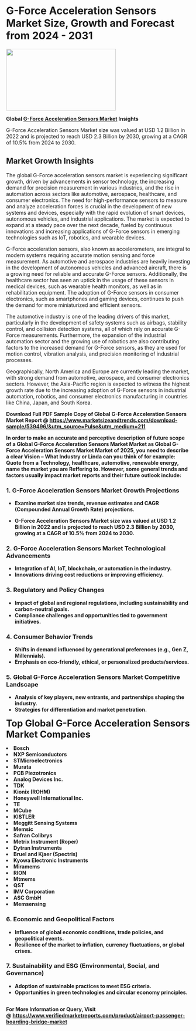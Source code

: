 <H1>G-Force Acceleration Sensors Market Size, Growth and Forecast from 2024 - 2031</H1><img class="aligncenter size-medium wp-image-584254" src="https://thirdeyenews.in/wp-content/uploads/2024/09/Global-Market-Research-300x168.jpeg" alt="" width="300" height="168" /><p><strong>Global&nbsp;<a href="https://www.marketsizeandtrends.com/download-sample/539496/&amp;utm_source=Pulse&amp;utm_medium=211">G-Force Acceleration Sensors Market</a> Insights</strong></p><p>G-Force Acceleration Sensors Market size was valued at USD 1.2 Billion in 2022 and is projected to reach USD 2.3 Billion by 2030, growing at a CAGR of 10.5% from 2024 to 2030.</p><p><h2>Market Growth Insights</h2> <p>The global G-Force acceleration sensors market is experiencing significant growth, driven by advancements in sensor technology, the increasing demand for precision measurement in various industries, and the rise in automation across sectors like automotive, aerospace, healthcare, and consumer electronics. The need for high-performance sensors to measure and analyze acceleration forces is crucial in the development of new systems and devices, especially with the rapid evolution of smart devices, autonomous vehicles, and industrial applications. The market is expected to expand at a steady pace over the next decade, fueled by continuous innovations and increasing applications of G-Force sensors in emerging technologies such as IoT, robotics, and wearable devices.</p> <p><strong></strong></p> <p>G-Force acceleration sensors, also known as accelerometers, are integral to modern systems requiring accurate motion sensing and force measurement. As automotive and aerospace industries are heavily investing in the development of autonomous vehicles and advanced aircraft, there is a growing need for reliable and accurate G-Force sensors. Additionally, the healthcare sector has seen an uptick in the usage of these sensors in medical devices, such as wearable health monitors, as well as in rehabilitation equipment. The adoption of G-Force sensors in consumer electronics, such as smartphones and gaming devices, continues to push the demand for more miniaturized and efficient sensors.</p> <p>The automotive industry is one of the leading drivers of this market, particularly in the development of safety systems such as airbags, stability control, and collision detection systems, all of which rely on accurate G-Force measurements. Furthermore, the expansion of the industrial automation sector and the growing use of robotics are also contributing factors to the increased demand for G-Force sensors, as they are used for motion control, vibration analysis, and precision monitoring of industrial processes.</p> <p>Geographically, North America and Europe are currently leading the market, with strong demand from automotive, aerospace, and consumer electronics sectors. However, the Asia-Pacific region is expected to witness the highest growth rate due to the increasing adoption of G-Force sensors in industrial automation, robotics, and consumer electronics manufacturing in countries like China, Japan, and South Korea.</p> <p><strong></p><p><span class=""><strong>Download Full PDF Sample Copy of Global G-Force Acceleration Sensors Market Report</strong> @ <a href="https://www.marketsizeandtrends.com/download-sample/539496/&amp;utm_source=Pulse&amp;utm_medium=211" target="_blank">https://www.marketsizeandtrends.com/download-sample/539496/&amp;utm_source=Pulse&amp;utm_medium=211</a></span></p><p>In order to make an accurate and perceptive description of future scope of a Global&nbsp;G-Force Acceleration Sensors Market Market as Global&nbsp;G-Force Acceleration Sensors Market Market of 2025, you need to describe a clear Vision &ndash; What Industry or Linda can you think of for example: Quote from a Technology, healthcare, automotive, renewable energy, name the market you are Reffering to. However, some general trends and factors usually impact market reports and their future outlook include:</p><h3>1.&nbsp;<strong>G-Force Acceleration Sensors Market Growth Projections</strong></h3><ul><li>Examine market size trends, revenue estimates and CAGR (Compounded Annual Growth Rate) projections.</li><li><p>G-Force Acceleration Sensors Market size was valued at USD 1.2 Billion in 2022 and is projected to reach USD 2.3 Billion by 2030, growing at a CAGR of 10.5% from 2024 to 2030.</p></li></ul><h3>2.&nbsp;<strong>G-Force Acceleration Sensors Market Technological Advancements</strong></h3><ul><li>Integration of AI, IoT, blockchain, or automation in the industry.</li><li>Innovations driving cost reductions or improving efficiency.</li></ul><h3>3.&nbsp;<strong>Regulatory and Policy Changes</strong></h3><ul><li>Impact of global and regional regulations, including sustainability and carbon-neutral goals.</li><li>Compliance challenges and opportunities tied to government initiatives.</li></ul><h3>4.&nbsp;<strong>Consumer Behavior Trends</strong></h3><ul><li>Shifts in demand influenced by generational preferences (e.g., Gen Z, Millennials).</li><li>Emphasis on eco-friendly, ethical, or personalized products/services.</li></ul><h3>5.&nbsp;<strong>Global G-Force Acceleration Sensors Market Competitive Landscape</strong></h3><ul><li>Analysis of key players, new entrants, and partnerships shaping the industry.</li><li>Strategies for differentiation and market penetration.</li></ul><p data-pm-slice="1 1 []"><span style="color: inherit; font-family: inherit; font-size: 25px;">Top Global G-Force Acceleration Sensors Market Companies</span></p><div class="" data-test-id=""><p><li>Bosch</li><li> NXP Semiconductors</li><li> STMicroelectronics</li><li> Murata</li><li> PCB Piezotronics</li><li> Analog Devices Inc.</li><li> TDK</li><li> Kionix (ROHM)</li><li> Honeywell International Inc.</li><li> TE</li><li> MCube</li><li> KISTLER</li><li> Meggitt Sensing Systems</li><li> Memsic</li><li> Safran Colibrys</li><li> Metrix Instrument (Roper)</li><li> Dytran Instruments</li><li> Bruel and Kjaer (Spectris)</li><li> Kyowa Electronic Instruments</li><li> Miramems</li><li> RION</li><li> Mtmems</li><li> QST</li><li> IMV Corporation</li><li> ASC GmbH</li><li> Memsensing</li></p></div><h3>6.&nbsp;<strong>Economic and Geopolitical Factors</strong></h3><ul><li>Influence of global economic conditions, trade policies, and geopolitical events.</li><li>Resilience of the market to inflation, currency fluctuations, or global crises.</li></ul><h3>7.&nbsp;<strong>Sustainability and ESG (Environmental, Social, and Governance)</strong></h3><ul><li>Adoption of sustainable practices to meet ESG criteria.</li><li>Opportunities in green technologies and circular economy principles.</li></ul><h2><strong style="font-size: 14px;">For More Information or Query, Visit @&nbsp;</strong><a style="background-color: #ffffff; font-size: 14px;" href="https://www.marketsizeandtrends.com/report/g-force-acceleration-sensors-market/" target="_blank">https://www.verifiedmarketreports.com/product/airport-passenger-boarding-bridge-market</a></h2>
